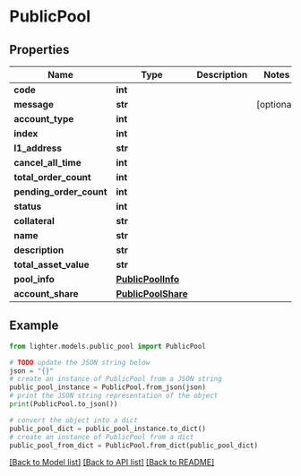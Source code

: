 # PublicPool


## Properties

Name | Type | Description | Notes
------------ | ------------- | ------------- | -------------
**code** | **int** |  | 
**message** | **str** |  | [optional] 
**account_type** | **int** |  | 
**index** | **int** |  | 
**l1_address** | **str** |  | 
**cancel_all_time** | **int** |  | 
**total_order_count** | **int** |  | 
**pending_order_count** | **int** |  | 
**status** | **int** |  | 
**collateral** | **str** |  | 
**name** | **str** |  | 
**description** | **str** |  | 
**total_asset_value** | **str** |  | 
**pool_info** | [**PublicPoolInfo**](PublicPoolInfo.md) |  | 
**account_share** | [**PublicPoolShare**](PublicPoolShare.md) |  | 

## Example

```python
from lighter.models.public_pool import PublicPool

# TODO update the JSON string below
json = "{}"
# create an instance of PublicPool from a JSON string
public_pool_instance = PublicPool.from_json(json)
# print the JSON string representation of the object
print(PublicPool.to_json())

# convert the object into a dict
public_pool_dict = public_pool_instance.to_dict()
# create an instance of PublicPool from a dict
public_pool_from_dict = PublicPool.from_dict(public_pool_dict)
```
[[Back to Model list]](../README.md#documentation-for-models) [[Back to API list]](../README.md#documentation-for-api-endpoints) [[Back to README]](../README.md)


